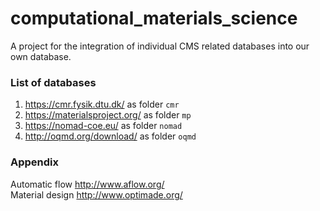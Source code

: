 # computational_materials_science

A project for the integration of individual CMS related databases into our own database.

### List of databases

1. https://cmr.fysik.dtu.dk/ as folder ```cmr```
2. https://materialsproject.org/ as folder ```mp```
3. https://nomad-coe.eu/ as folder ```nomad```
4. http://oqmd.org/download/ as folder ```oqmd```

### Appendix

Automatic flow http://www.aflow.org/ <br />
Material design  http://www.optimade.org/

